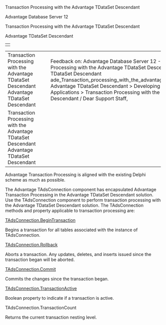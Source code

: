 Transaction Processing with the Advantage TDataSet Descendant




Advantage Database Server 12  

Transaction Processing with the Advantage TDataSet Descendant

Advantage TDataSet Descendant

|  |
| --- |
|  |

|  |  |  |  |  |
| --- | --- | --- | --- | --- |
| Transaction Processing with the Advantage TDataSet Descendant  Advantage TDataSet Descendant |  |  | Feedback on: Advantage Database Server 12 - Transaction Processing with the Advantage TDataSet Descendant Advantage TDataSet Descendant ade\_Transaction\_processing\_with\_the\_advantage\_tdataset\_descendant Advantage TDataSet Descendant > Developing and Distributing Applications > Transaction Processing with the Advantage TDataSet Descendant / Dear Support Staff, |  |
| Transaction Processing with the Advantage TDataSet Descendant  Advantage TDataSet Descendant |  |  |  |  |

Advantage Transaction Processing is aligned with the existing Delphi scheme as much as possible.

The Advantage TAdsConnection component has encapsulated Advantage Transaction Processing in the Advantage TDataSet Descendant solution. Use the TAdsConnection component to perform transaction processing with the Advantage TDataSet Descendant solution. The TAdsConnection methods and property applicable to transaction processing are:

[TAdsConnection.BeginTransaction](ade_begintransaction.htm)

Begins a transaction for all tables associated with the instance of TAdsConnection.

[TAdsConnection.Rollback](ade_rollback.htm)

Aborts a transaction. Any updates, deletes, and inserts issued since the transaction began will be aborted.

[TAdsConnection.Commit](ade_commit.htm)

Commits the changes since the transaction began.

[TAdsConnection.TransactionActive](ade_transactionactive.htm)

Boolean property to indicate if a transaction is active.

TAdsConnection.TransactionCount

Returns the current transaction nesting level.